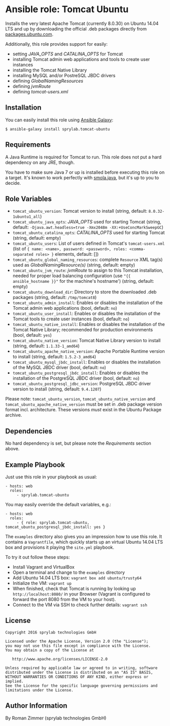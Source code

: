 Ansible role: Tomcat Ubuntu
===========================

Installs the very latest Apache Tomcat (currently 8.0.30) on Ubuntu 14.04 LTS and up by downloading the official .deb packages directly from [packages.ubuntu.com][1].

Additionally, this role provides support for easily:

* setting _JAVA_OPTS_ and _CATALINA_OPTS_ for Tomcat
* installing Tomcat admin web applications and tools to create user instances
* installing the Tomcat Native Library
* installing MySQL and/or PostreSQL JBDC drivers
* defining _GlobalNamingResources_
* defining _jvmRoute_
* defining _tomcat-users.xml_

Installation
------------

You can easily install this role using [Ansible Galaxy][2]:

    $ ansible-galaxy install sprylab.tomcat-ubuntu

Requirements
------------

A Java Runtime is required for Tomcat to run. This role does not put a hard dependency on any JRE, though.

You have to make sure Java 7 or up is installed before executing this role on a target. It's known to work perfectly with [smola.java][3], but it's up to you to decide.

Role Variables
--------------

* ``tomcat_ubuntu_version``: Tomcat version to install (string, default: ``8.0.32-1ubuntu1_all``)
* ``tomcat_ubuntu_java_opts``: _JAVA_OPTS_ used for starting Tomcat (string, default: ``-Djava.awt.headless=true -Xmx2048m -XX:+UseConcMarkSweepGC``)
* ``tomcat_ubuntu_catalina_opts``: _CATALINA_OPTS_ used for starting Tomcat (string, default: empty)
* ``tomcat_ubuntu_users``: List of users defined in Tomcat's ``tomcat-users.xml`` (list of ``{ name: <name>, password: <password>, roles: <comma-separated roles> }`` elements, default: [])
* ``tomcat_ubuntu_global_naming_resources``: complete ``Resource`` XML tag(s) used as _GlobalNamingResource(s)_ (string, default: empty)
* ``tomcat_ubuntu_jvm_route``: _jvmRoute_ to assign to this Tomcat installation, needed for proper load balancing configuration (use ``"{{ ansible_hostname }}"`` for the machine's hostname') (string, default: empty)
* ``tomcat_ubuntu_download_dir``: Directory to store the downloaded .deb packages (string, default: ``/tmp/tomcat8``)
* ``tomcat_ubuntu_admin_install``: Enables or disables the installation of the Tomcat admin web applications (bool, default: ``no``)
* ``tomcat_ubuntu_user_install``: Enables or disables the installation of the Tomcat tools to create user instances (bool, default: ``no``)
* ``tomcat_ubuntu_native_install``: Enables or disables the installation of the Tomcat Native Library; recommended for production environments (bool, default: ``yes``)
* ``tomcat_ubuntu_native_version``: Tomcat Native Library version to install (string, default: ``1.1.33-1_amd64``)
* ``tomcat_ubuntu_apache_native_version``: Apache Portable Runtime version to install (string, default: ``1.5.2-3_amd64``)
* ``tomcat_ubuntu_mysql_jbdc_install``: Enables or disables the installation of the MySQL JBDC driver (bool, default: ``no``)
* ``tomcat_ubuntu_postgresql_jbdc_install``: Enables or disables the installation of the PostgreSQL JBDC driver (bool, default: ``no``)
* ``tomcat_ubuntu_postgresql_jdbc_version``: PostgreSQL JBDC driver version to install (string, default: ``9.4.1207``)

Please note: ``tomcat_ubuntu_version``, ``tomcat_ubuntu_native_version`` and ``tomcat_ubuntu_apache_native_version`` must
be set in .deb package version format incl. architecture. These versions *must* exist in the Ubuntu Package archive.

Dependencies
------------

No hard dependency is set, but please note the _Requirements_ section above.

Example Playbook
----------------

Just use this role in your playbook as usual:

    - hosts: web
      roles:
         - sprylab.tomcat-ubuntu

You may easily override the default variables, e.g.:

    - hosts: web
      roles:
         - { role: sprylab.tomcat-ubuntu, tomcat_ubuntu_postgresql_jbdc_install: yes }


The ```examples``` directory also gives you an impression how to use this role. It contains a ``Vagrantfile``,
which quickly starts up an virtual Ubuntu 14.04 LTS box and provisions it playing the ``site.yml`` playbook.

To try it out follow these steps:

* Install Vagrant and VirtualBox
* Open a terminal and change to the ``examples`` directory
* Add Ubuntu 14.04 LTS box:
    ``vagrant box add ubuntu/trusty64``
* Initialize the VM:
    ``vagrant up``
 * When finished, check that Tomcat is running by looking up ``http://localhost:8080/`` in your Browser
 (Vagrant is configured to forward the port 8080 from the VM to your host).
 * Connect to the VM via SSH to check further details:
    ``vagrant ssh``

License
-------

    Copyright 2016 sprylab technologies GmbH

    Licensed under the Apache License, Version 2.0 (the "License");
    you may not use this file except in compliance with the License.
    You may obtain a copy of the License at

       http://www.apache.org/licenses/LICENSE-2.0

    Unless required by applicable law or agreed to in writing, software
    distributed under the License is distributed on an "AS IS" BASIS,
    WITHOUT WARRANTIES OR CONDITIONS OF ANY KIND, either express or implied.
    See the License for the specific language governing permissions and
    limitations under the License.

Author Information
------------------

By Roman Zimmer (sprylab technologies GmbH)

  [1]: http://packages.ubuntu.com/search?keywords=tomcat8&searchon=names&suite=xenial&section=all
  [2]: https://galaxy.ansible.com/sprylab/tomcat-ubuntu/
  [3]: https://galaxy.ansible.com/smola/java/
